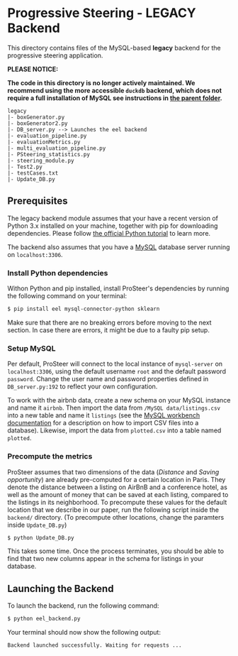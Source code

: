 # Progressive Steering - LEGACY Backend
This directory contains files of the MySQL-based __legacy__ backend for the progressive steering application.

__PLEASE NOTICE:__

__The code in this directory is no longer actively maintained. We recommend using the more accessible ```duckdb``` backend, which does not require a full installation of MySQL see instructions in [the parent folder](../).__

```
legacy
|- boxGenerator.py
|- boxGenerator2.py
|- DB_server.py --> Launches the eel backend
|- evaluation_pipeline.py
|- evaluationMetrics.py
|- multi_evaluation_pipeline.py
|- PSteering_statistics.py
|- steering_module.py
|- Test2.py
|- testCases.txt
|- Update_DB.py
```

## Prerequisites
The legacy backend module assumes that your have a recent version of Python 3.x installed on your machine, together with pip for downloading dependencies.
Please follow [the official Python tutorial](https://wiki.python.org/moin/BeginnersGuide/Download) to learn more.

The backend also assumes that you have a [MySQL](https://dev.mysql.com/downloads/) database server running on `localhost:3306`.


### Install Python dependencies
Withon Python and pip installed, install ProSteer's dependencies by running the following command on your terminal:

```sh
$ pip install eel mysql-connector-python sklearn
```

Make sure that there are no breaking errors before moving to the next section.
In case there are errors, it might be due to a faulty pip setup.


### Setup MySQL
Per default, ProSteer will connect to the local instance of `mysql-server` on `localhost:3306`, using the default username `root` and the default password `password`.
Change the user name and password properties defined in `DB_server.py:192` to reflect your own configuration.

To work with the airbnb data, create a new schema on your MySQL instance and name it `airbnb`.
Then import the data from `/MySQL data/listings.csv` into a new table and name it `listings` (see the [MySQL workbench documentation](https://dev.mysql.com/doc/workbench/en/wb-admin-export-import-table.html) for a description on how to import CSV files into a database). Likewise, import the data from `plotted.csv` into a table named `plotted`.


### Precompute the metrics
ProSteer assumes that two dimensions of the data (_Distance_ and _Saving opportunity_) are already pre-computed for a certain location in Paris.
They denote the distance between a listing on AirBnB and a conference hotel, as well as the amount of money that can be saved at each listing, compared to the listings in its neighborhood.
To precompute these values for the default location that we describe in our paper, run the following script inside the `backend/` directory.
(To precompute other locations, change the paramters inside `Update_DB.py`)

```sh
$ python Update_DB.py
```

This takes some time.
Once the process terminates, you should be able to find that two new columns appear in the schema for listings in your database.


## Launching the Backend
To launch the backend, run the following command:

```sh
$ python eel_backend.py
```

Your terminal should now show the following output:
```sh
Backend launched successfully. Waiting for requests ...
```